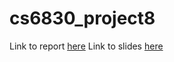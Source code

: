 # cs6830_project8

Link to report [here](https://docs.google.com/document/d/1cGH9aa22glTdCQylkFmoqpRThYn0WbgipMfSI23jowQ/edit?usp=sharing)
Link to slides [here](https://docs.google.com/presentation/d/1w6lQPbcCkIhSAamlWfUPmm2zyqyMLaW1WvtNy7_6gUg/edit?usp=sharing)
